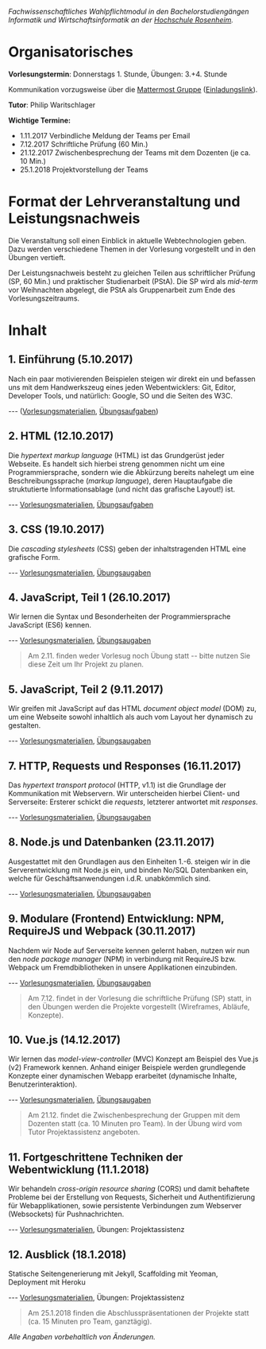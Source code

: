 _Fachwissenschaftliches Wahlpflichtmodul in den Bachelorstudiengängen Informatik und Wirtschaftsinformatik an der [Hochschule Rosenheim](www.fh-rosenheim.de)._

# Organisatorisches

**Vorlesungstermin**: Donnerstags 1. Stunde, Übungen: 3.+4. Stunde

Kommunikation vorzugsweise über die [Mattermost Gruppe](https://inf-mattermost.fh-rosenheim.de/wt-2017/channels/town-square) ([Einladungslink](https://inf-mattermost.fh-rosenheim.de/signup_user_complete/?id=cwd8jpz4ijfxdgg6i6q45d1asa)).

**Tutor**: Philip Waritschlager

**Wichtige Termine:**
- 1.11.2017 Verbindliche Meldung der Teams per Email
- 7.12.2017 Schriftliche Prüfung (60 Min.)
- 21.12.2017 Zwischenbesprechung der Teams mit dem Dozenten (je ca. 10 Min.)
- 25.1.2018 Projektvorstellung der Teams

# Format der Lehrveranstaltung und Leistungsnachweis

Die Veranstaltung soll einen Einblick in aktuelle Webtechnologien geben.
Dazu werden verschiedene Themen in der Vorlesung vorgestellt und in den Übungen vertieft.

Der Leistungsnachweis besteht zu gleichen Teilen aus schriftlicher Prüfung (SP, 60 Min.) und praktischer Studienarbeit (PStA).
Die SP wird als _mid-term_ vor Weihnachten abgelegt, die PStA als Gruppenarbeit zum Ende des Vorlesungszeitraums.


# Inhalt
## 1. Einführung (5.10.2017)
Nach ein paar motivierenden Beispielen steigen wir direkt ein und befassen uns mit dem Handwerkszeug eines jeden Webentwicklers: Git, Editor, Developer Tools, und natürlich: Google, SO und die Seiten des W3C.

--- ([Vorlesungsmaterialien](01-vl-einfuehrung/), [Übungsaufgaben](01-uebung-tools/))

## 2. HTML (12.10.2017)	
Die *hypertext markup language* (HTML) ist das Grundgerüst jeder Webseite.
Es handelt sich hierbei streng genommen nicht um eine Programmiersprache, sondern wie die Abkürzung bereits nahelegt um eine Beschreibungssprache (*markup language*), deren Hauptaufgabe die struktutierte Informationsablage (und nicht das grafische Layout!) ist.

--- [Vorlesungsmaterialien](02-vl-html/), [Übungsaufgaben](02-uebung-html/)

## 3. CSS (19.10.2017)
Die *cascading stylesheets* (CSS) geben der inhaltstragenden HTML eine grafische Form.

--- [Vorlesungsmaterialien](03-vl-css/), [Übungsaugaben](03-uebung-css/)

## 4. JavaScript, Teil 1 (26.10.2017)
Wir lernen die Syntax und Besonderheiten der Programmiersprache JavaScript (ES6) kennen.

--- [Vorlesungsmaterialien](04-vl-js-pt1/), [Übungsaugaben](04-uebung-js-pt2/)

> Am 2.11. finden weder Vorlesug noch Übung statt -- bitte nutzen Sie diese Zeit um Ihr Projekt zu planen.

## 5. JavaScript, Teil 2 (9.11.2017)
Wir greifen mit JavaScript auf das HTML *document object model* (DOM) zu, um eine Webseite sowohl inhaltlich als auch vom Layout her dynamisch zu gestalten.

--- [Vorlesungsmaterialien](05-vl-js-pt2/), [Übungsaugaben](05-uebung-js-pt2/)

## 7. HTTP, Requests und Responses (16.11.2017)
Das *hypertext transport protocol* (HTTP, v1.1) ist die Grundlage der Kommunikation mit Webservern.
Wir unterscheiden hierbei Client- und Serverseite: Ersterer schickt die *requests*, letzterer antwortet mit *responses*.

--- [Vorlesungsmaterialien](06-vl-http/), [Übungsaugaben](06-uebung-http/)

## 8. Node.js und Datenbanken (23.11.2017)
Ausgestattet mit den Grundlagen aus den Einheiten 1.-6. steigen wir in die Serverentwicklung mit Node.js ein, und binden No/SQL Datenbanken ein, welche für Geschäftsanwendungen i.d.R. unabkömmlich sind.

--- [Vorlesungsmaterialien](07-vl-node/), [Übungsaugaben](07-uebung-node/)
	
## 9. Modulare (Frontend) Entwicklung: NPM, RequireJS und Webpack (30.11.2017)
Nachdem wir Node auf Serverseite kennen gelernt haben, nutzen wir nun den *node package manager* (NPM) in verbindung mit RequireJS bzw. Webpack um Fremdbibliotheken in unsere Applikationen einzubinden.

--- [Vorlesungsmaterialien](08-vl-requirejs/), [Übungsaugaben](08-uebung-requirejs/)

> Am 7.12. findet in der Vorlesung die schriftliche Prüfung (SP) statt, in den Übungen werden die Projekte vorgestellt (Wireframes, Abläufe, Konzepte).

## 10. Vue.js (14.12.2017)
Wir lernen das *model-view-controller* (MVC) Konzept am Beispiel des Vue.js (v2) Framework kennen.
Anhand einiger Beispiele werden grundlegende Konzepte einer dynamischen Webapp erarbeitet (dynamische Inhalte, Benutzerinteraktion).

--- [Vorlesungsmaterialien](09-vl-vuejs/), [Übungsaugaben](09-uebung-vuejs/)

> Am 21.12. findet die Zwischenbesprechung der Gruppen mit dem Dozenten statt (ca. 10 Minuten pro Team).
In der Übung wird vom Tutor Projektassistenz angeboten.

## 11. Fortgeschrittene Techniken der Webentwicklung (11.1.2018)
Wir behandeln *cross-origin resource sharing* (CORS) und damit behaftete Probleme bei der Erstellung von Requests, Sicherheit und Authentifizierung für Webapplikationen, sowie persistente Verbindungen zum Webserver (Websockets) für Pushnachrichten.

--- [Vorlesungsmaterialien](10-vl-fortg/), Übungen: Projektassistenz

## 12. Ausblick (18.1.2018)
Statische Seitengenerierung mit Jekyll, Scaffolding mit Yeoman, Deployment mit Heroku

--- [Vorlesungsmaterialien](11-vl-ausblick/), Übungen: Projektassistenz

> Am 25.1.2018 finden die Abschlusspräsentationen der Projekte statt (ca. 15 Minuten pro Team, ganztägig).


_Alle Angaben vorbehaltlich von Änderungen._